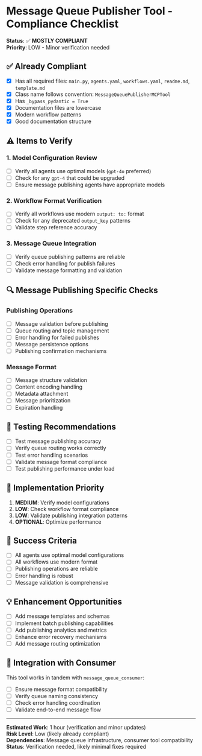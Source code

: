 # Message Queue Publisher Tool - Compliance Checklist

**Status**: ✅ **MOSTLY COMPLIANT**  
**Priority**: LOW - Minor verification needed

## ✅ Already Compliant

- [x] Has all required files: `main.py`, `agents.yaml`, `workflows.yaml`, `readme.md`, `template.md`
- [x] Class name follows convention: `MessageQueuePublisherMCPTool`
- [x] Has `_bypass_pydantic = True`
- [x] Documentation files are lowercase
- [x] Modern workflow patterns
- [x] Good documentation structure

## ⚠️ Items to Verify

### 1. Model Configuration Review
- [ ] Verify all agents use optimal models (`gpt-4o` preferred)
- [ ] Check for any `gpt-4` that could be upgraded
- [ ] Ensure message publishing agents have appropriate models

### 2. Workflow Format Verification
- [ ] Verify all workflows use modern `output: to:` format
- [ ] Check for any deprecated `output_key` patterns
- [ ] Validate step reference accuracy

### 3. Message Queue Integration
- [ ] Verify queue publishing patterns are reliable
- [ ] Check error handling for publish failures
- [ ] Validate message formatting and validation

## 🔍 Message Publishing Specific Checks

### Publishing Operations
- [ ] Message validation before publishing
- [ ] Queue routing and topic management
- [ ] Error handling for failed publishes
- [ ] Message persistence options
- [ ] Publishing confirmation mechanisms

### Message Format
- [ ] Message structure validation
- [ ] Content encoding handling
- [ ] Metadata attachment
- [ ] Message prioritization
- [ ] Expiration handling

## 🧪 Testing Recommendations

- [ ] Test message publishing accuracy
- [ ] Verify queue routing works correctly
- [ ] Test error handling scenarios
- [ ] Validate message format compliance
- [ ] Test publishing performance under load

## 📅 Implementation Priority

1. **MEDIUM**: Verify model configurations
2. **LOW**: Check workflow format compliance
3. **LOW**: Validate publishing integration patterns
4. **OPTIONAL**: Optimize performance

## 🎯 Success Criteria

- [ ] All agents use optimal model configurations
- [ ] All workflows use modern format
- [ ] Publishing operations are reliable
- [ ] Error handling is robust
- [ ] Message validation is comprehensive

## 💡 Enhancement Opportunities

- [ ] Add message templates and schemas
- [ ] Implement batch publishing capabilities
- [ ] Add publishing analytics and metrics
- [ ] Enhance error recovery mechanisms
- [ ] Add message routing optimization

## 🔄 Integration with Consumer

This tool works in tandem with `message_queue_consumer`:
- [ ] Ensure message format compatibility
- [ ] Verify queue naming consistency
- [ ] Check error handling coordination
- [ ] Validate end-to-end message flow

---

**Estimated Work**: 1 hour (verification and minor updates)  
**Risk Level**: Low (likely already compliant)  
**Dependencies**: Message queue infrastructure, consumer tool compatibility  
**Status**: Verification needed, likely minimal fixes required
